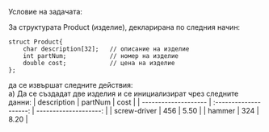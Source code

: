 Условие на задачата:

За структурата Product (изделие), декларирана по следния начин:
```
struct Product{
    char description[32];   // описание на изделие
    int partNum;            // номер на изделие 
    double cost;            // цена на изделие
};
```
да се извършат следните действия:<br />
а) Да се създадат две изделия и се инициализират чрез следните данни:
| description           | partNum                 | cost                       |
| -------------------- | :--------------------: | --------------------: |
| screw-driver         | 456                         | 5.50                       |
| hammer                | 324                         | 8.20                       |

